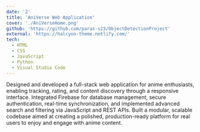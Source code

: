 ```yaml
---
date: '2'
title: 'AniVerse Web Application'
cover: './AniVerseHome.png'
github: 'https://github.com/paras-s23/ObjectDetectionProject'
external: 'https://halcyon-theme.netlify.com/'
tech:
  - HTML
  - CSS
  - JavaScript
  - Python
  - Visual Studio Code
---
```


Designed and developed a full-stack web application for anime enthusiasts, enabling tracking, rating, and content discovery through a responsive interface. Integrated Firebase for database management, secure authentication, real-time synchronization, and implemented advanced search and filtering via JavaScript and REST APIs. Built a modular, scalable codebase aimed at creating a polished, production-ready platform for real users to enjoy and engage with anime content.
